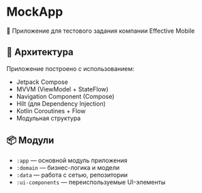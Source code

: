 # MockApp

📱 Приложение для тестового задания компании Effective Mobile


## 🧱 Архитектура

Приложение построено с использованием:

- Jetpack Compose
- MVVM (ViewModel + StateFlow)
- Navigation Component (Compose)
- Hilt (для Dependency Injection)
- Kotlin Coroutines + Flow
- Модульная структура

## 📦 Модули

- `:app` — основной модуль приложения
- `:domain` — бизнес-логика и модели
- `:data` — работа с сетью, репозитории
- `:ui-components` — переиспользуемые UI-элементы
